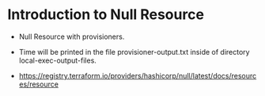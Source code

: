 # Introduction to Null Resource

- Null Resource with provisioners.

- Time will be printed in the file provisioner-output.txt inside of directory local-exec-output-files.

- https://registry.terraform.io/providers/hashicorp/null/latest/docs/resources/resource